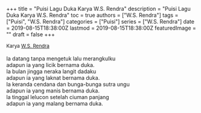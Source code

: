+++
title = "Puisi Lagu Duka Karya W.S. Rendra"
description = "Puisi Lagu Duka Karya W.S. Rendra"
toc = true
authors = ["W.S. Rendra"]
tags = ["Puisi", "W.S. Rendra"]
categories = ["Puisi"]
series = ["W.S. Rendra"]
date = 2019-08-15T18:38:00Z
lastmod = 2019-08-15T18:38:00Z
featuredImage = ""
draft = false
+++

<div style="text-align: justify;">
<div style="font-size: small;">Karya <a href="/authors/w.s.-rendra/" target="_blank">W.S. Rendra</a></div><br />
Ia datang tanpa mengetuk lalu merangkulku<br />adapun ia yang licik bernama duka.<br />Ia bulan jingga neraka langit dadaku<br />adapun ia yang laknat bernama duka.<br />Ia keranda cendana dan bunga-bunga sutra ungu<br />adapun ia yang manis bernama duka.<br />la tinggal lelucon setelah ciuman panjang<br />adapun ia yang malang bernama duka.</div>
